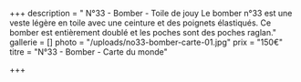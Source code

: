 +++
description = " N°33 - Bomber - Toile de jouy Le bomber n°33 est une veste légère en toile avec une ceinture et des poignets élastiqués. Ce bomber est entièrement doublé et les poches sont des poches raglan."
gallerie = []
photo = "/uploads/no33-bomber-carte-01.jpg"
prix = "150€"
titre = "N°33 - Bomber - Carte du monde"

+++
